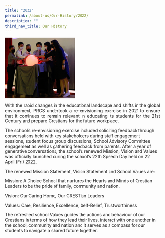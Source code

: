 ```yaml
---
title: "2022"
permalink: /about-us/Our-History/2022/
description: ""
third_nav_title: Our History
---
```

<img src="/images/Ball.png" style="width:45%" align=left>

<br clear="left">
					
<p align="justify">With the rapid changes in the educational landscape and shifts in the global environment, PRCS undertook a re-envisioning exercise in 2021 to ensure that it continues to remain relevant in educating its students for the 21st Century and prepare Crestians for the future workplace. 

The school’s re-envisioning exercise included soliciting feedback through conversations held with key stakeholders during staff engagement sessions, student focus group discussions, School Advisory Committee engagement as well as gathering feedback from parents.  After a year of generative conversations, the school’s renewed Mission, Vision and Values was officially launched during the school’s 22th Speech Day held on 22 April (Fri) 2022. 

The renewed Mission Statement, Vision Statement and School Values are: 

Mission: A Choice School that nurtures the Hearts and Minds of Crestian Leaders to be the pride of family, community and nation. 

Vision: Our Caring Home, Our CRESTian Leaders 

Values: Care, Resilience, Excellence, Self-Belief, Trustworthiness 

The refreshed school Values guides the actions and behaviour of our Crestians in terms of how they lead their lives, interact with one another in the school, community and nation and it serves as a compass for our students to navigate a shared future together.</p>